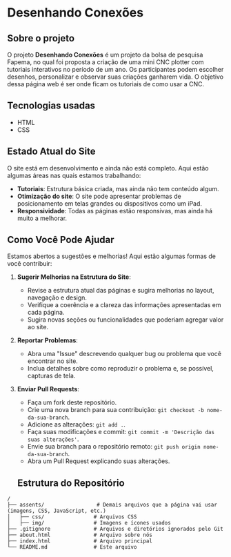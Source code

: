 # Desenhando Conexões

## Sobre o projeto

O projeto **Desenhando Conexões** é um projeto da bolsa de pesquisa Fapema, no qual foi proposta a criação de uma mini CNC plotter com tutoriais interativos no período de um ano. Os participantes podem escolher desenhos, personalizar e observar suas criações ganharem vida. O objetivo dessa página web é ser onde ficam os tutoriais de como usar a CNC.

## Tecnologias usadas

* HTML
* CSS

## Estado Atual do Site

O site está em desenvolvimento e ainda não está completo. Aqui estão algumas áreas nas quais estamos trabalhando:

- **Tutoriais**: Estrutura básica criada, mas ainda não tem conteúdo algum.
- **Otimização do site**: O site pode apresentar problemas de posicionamento em telas grandes ou dispositivos como um iPad.
- **Responsividade**: Todas as páginas estão responsivas, mas ainda há muito a melhorar.

## Como Você Pode Ajudar

Estamos abertos a sugestões e melhorias! Aqui estão algumas formas de você contribuir:

1. **Sugerir Melhorias na Estrutura do Site**:
   - Revise a estrutura atual das páginas e sugira melhorias no layout, navegação e design.
   - Verifique a coerência e a clareza das informações apresentadas em cada página.
   - Sugira novas seções ou funcionalidades que poderiam agregar valor ao site.

2. **Reportar Problemas**:
   - Abra uma "Issue" descrevendo qualquer bug ou problema que você encontrar no site.
   - Inclua detalhes sobre como reproduzir o problema e, se possível, capturas de tela.

3. **Enviar Pull Requests**:
   - Faça um fork deste repositório.
   - Crie uma nova branch para sua contribuição: `git checkout -b nome-da-sua-branch`.
   - Adicione as alterações: `git add .`.
   - Faça suas modificações e commit: `git commit -m 'Descrição das suas alterações'`.
   - Envie sua branch para o repositório remoto: `git push origin nome-da-sua-branch`.
   - Abra um Pull Request explicando suas alterações.

   ## Estrutura do Repositório

```plaintext
/
├── assents/                 # Demais arquivos que a página vai usar (imagens, CSS, JavaScript, etc.)
│   ├── css/                # Arquivos CSS
│   ├── img/                # Imagens e ícones usados
├── .gitignore              # Arquivos e diretórios ignorados pelo Git
├── about.html              # Arquivo sobre nós
├── index.html              # Arquivo principal
└── README.md               # Este arquivo

